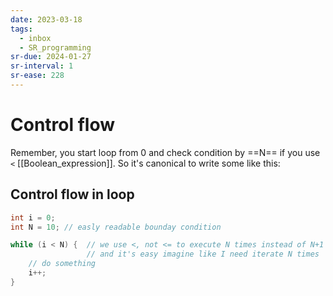 ```yaml
---
date: 2023-03-18
tags:
  - inbox
  - SR_programming
sr-due: 2024-01-27
sr-interval: 1
sr-ease: 228
---
```


# Control flow

Remember, you start loop from 0 and check condition by ==N== if you use `<`
[[Boolean_expression]]. So it's canonical to write some like this:

## Control flow in loop

```c
int i = 0;
int N = 10; // easly readable bounday condition

while (i < N) {  // we use <, not <= to execute N times instead of N+1
                 // and it's easy imagine like I need iterate N times
    // do something
    i++;
}
```
